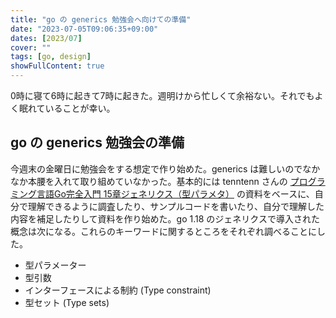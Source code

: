 ```yaml
---
title: "go の generics 勉強会へ向けての準備"
date: "2023-07-05T09:06:35+09:00"
dates: [2023/07]
cover: ""
tags: [go, design]
showFullContent: true
---
```


0時に寝て6時に起きて7時に起きた。週明けから忙しくて余裕ない。それでもよく眠れていることが幸い。

## go の generics 勉強会の準備

今週末の金曜日に勉強会をする想定で作り始めた。generics は難しいのでなかなか本腰を入れて取り組めていなかった。基本的には tenntenn さんの [プログラミング言語Go完全入門 15章ジェネリクス（型パラメタ）](https://tenn.in/generics) の資料をベースに、自分で理解できるように調査したり、サンプルコードを書いたり、自分で理解した内容を補足したりして資料を作り始めた。go 1.18 のジェネリクスで導入された概念は次になる。これらのキーワードに関するところをそれぞれ調べることにした。

* 型パラメーター
* 型引数
* インターフェースによる制約 (Type constraint)
* 型セット (Type sets)
